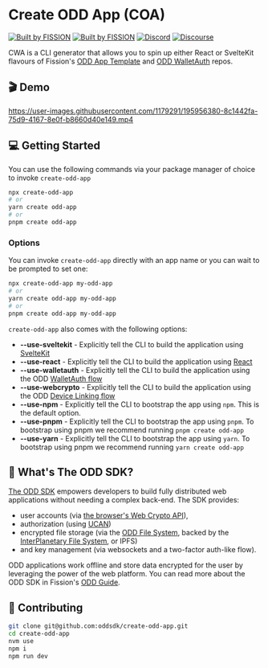 # Create ODD App (COA)

[![Built by FISSION](https://img.shields.io/badge/⌘-Built_by_FISSION-purple.svg)](https://fission.codes) [![Built by FISSION](https://img.shields.io/badge/@oddjs/odd-v0.37.0-purple.svg)](https://github.com/oddsdk/ts-odd) [![Discord](https://img.shields.io/discord/478735028319158273.svg)](https://discord.gg/zAQBDEq) [![Discourse](https://img.shields.io/discourse/https/talk.fission.codes/topics)](https://talk.fission.codes)

CWA is a CLI generator that allows you to spin up either React or SvelteKit flavours of Fission's [ODD App Template](https://github.com/oddsdk/odd-app-template) and [ODD WalletAuth](https://github.com/oddsdk/walletauth) repos.

## 🎬 Demo

https://user-images.githubusercontent.com/1179291/195956380-8c1442fa-75d9-4167-8e0f-b8660d40e149.mp4

## 💻 Getting Started

You can use the following commands via your package manager of choice to invoke `create-odd-app`

```bash
npx create-odd-app
# or
yarn create odd-app
# or
pnpm create odd-app
```

### Options

You can invoke `create-odd-app` directly with an app name or you can wait to be prompted to set one:

```bash
npx create-odd-app my-odd-app
# or
yarn create odd-app my-odd-app
# or
pnpm create odd-app my-odd-app
```

`create-odd-app` also comes with the following options:

- **--use-sveltekit** - Explicitly tell the CLI to build the application using [SvelteKit](https://kit.svelte.dev/)
- **--use-react** - Explicitly tell the CLI to build the application using [React](https://reactjs.org/)
- **--use-walletauth** - Explicitly tell the CLI to build the application using the ODD [WalletAuth flow](https://github.com/oddsdk/walletauth)
- **--use-webcrypto** - Explicitly tell the CLI to build the application using the ODD [Device Linking flow](https://github.com/oddsdk/odd-app-template)
- **--use-npm** - Explicitly tell the CLI to bootstrap the app using `npm`. This is the default option.
- **--use-pnpm** - Explicitly tell the CLI to bootstrap the app using `pnpm`. To bootstrap using pnpm we recommend running `pnpm create odd-app`
- **--use-yarn** - Explicitly tell the CLI to bootstrap the app using `yarn`. To bootstrap using pnpm we recommend running `yarn create odd-app`

## 🤔 What's The ODD SDK?

[The ODD SDK](https://github.com/oddsdk/ts-odd) empowers developers to build fully distributed web applications without needing a complex back-end. The SDK provides:

- user accounts (via [the browser's Web Crypto API](https://developer.mozilla.org/en-US/docs/Web/API/Web_Crypto_API)),
- authorization (using [UCAN](https://ucan.xyz))
- encrypted file storage (via the [ODD File System](https://guide.fission.codes/developers/odd/file-system-wnfs), backed by the [InterPlanetary File System](https://ipfs.io/), or IPFS)
- and key management (via websockets and a two-factor auth-like flow).

ODD applications work offline and store data encrypted for the user by leveraging the power of the web platform. You can read more about the ODD SDK in Fission's [ODD Guide](https://guide.fission.codes/developers/odd).

## 🚀 Contributing

```bash
git clone git@github.com:oddsdk/create-odd-app.git
cd create-odd-app
nvm use
npm i
npm run dev
```
